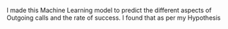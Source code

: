 I made this Machine Learning model to predict the different aspects of Outgoing calls and the rate of success. I found that as per my Hypothesis 
